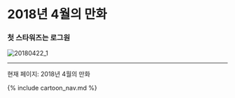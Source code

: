 # 2018년 4월의 만화

### 첫 스타워즈는 로그원
![20180422_1](/20180422_1.jpg)

* * *

현재 페이지: 2018년 4월의 만화

{% include cartoon_nav.md %}
